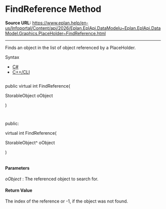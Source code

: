 # FindReference Method

**Source URL:** https://www.eplan.help/en-us/Infoportal/Content/api/2026/Eplan.EplApi.DataModelu~Eplan.EplApi.DataModel.Graphics.PlaceHolder~FindReference.html

---

Finds an object in the list of object referenced by a PlaceHolder.

Syntax

- [C#](#i-syntax-CS)
- [C++/CLI](#i-syntax-CPP2005)

```
```
public virtual int FindReference( 

   StorableObject oObject

)
```
```

```
```
public:

virtual int FindReference( 

   StorableObject^ oObject

)
```
```

#### Parameters

*oObject*
:   The referenced object to search for.

#### Return Value

The index of the reference or -1, if the object was not found.
